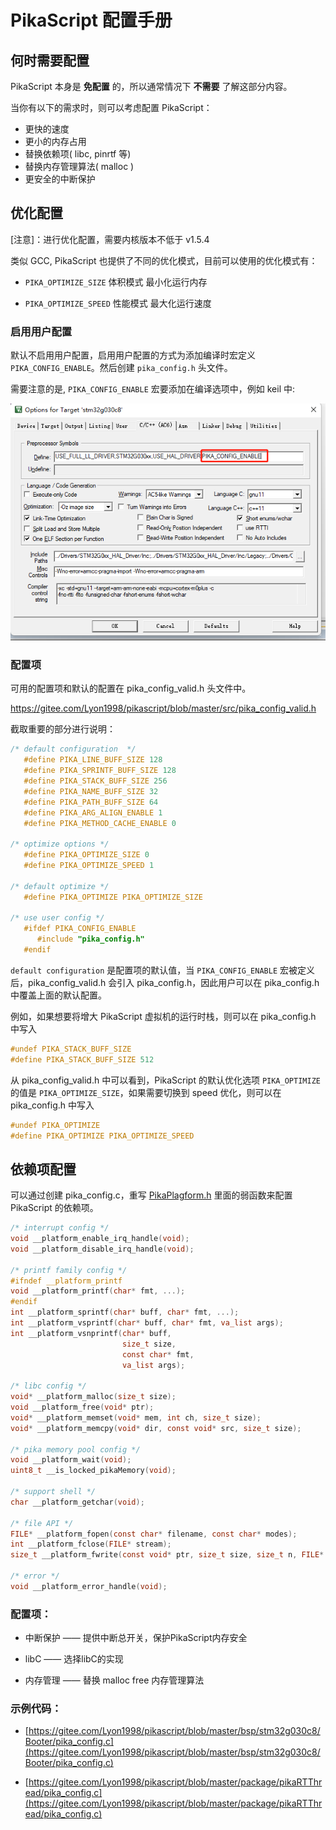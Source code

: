 # PikaScript 配置手册

## 何时需要配置

PikaScript 本身是 **免配置** 的，所以通常情况下 **不需要** 了解这部分内容。

当你有以下的需求时，则可以考虑配置 PikaScript：

- 更快的速度
- 更小的内存占用
- 替换依赖项( libc, pinrtf 等)
- 替换内存管理算法( malloc )
- 更安全的中断保护
  
## 优化配置

[注意]：进行优化配置，需要内核版本不低于 v1.5.4

类似 GCC, PikaScript 也提供了不同的优化模式，目前可以使用的优化模式有：

- ```PIKA_OPTIMIZE_SIZE``` 体积模式 最小化运行内存

- ```PIKA_OPTIMIZE_SPEED``` 性能模式 最大化运行速度
  
### 启用用户配置

默认不启用用户配置，启用用户配置的方式为添加编译时宏定义 ``` PIKA_CONFIG_ENABLE ```。然后创建 ``` pika_config.h ``` 头文件。

需要注意的是, ``` PIKA_CONFIG_ENABLE ``` 宏要添加在编译选项中，例如 keil 中:

![b2e5ed221ab2d5169a44f2425e4f647](assets/160849244-40fe7fa8-0e93-4791-8f14-bc044bbd0d59.png)

### 配置项

可用的配置项和默认的配置在 pika_config_valid.h 头文件中。

https://gitee.com/Lyon1998/pikascript/blob/master/src/pika_config_valid.h

截取重要的部分进行说明：

``` c
/* default configuration  */
   #define PIKA_LINE_BUFF_SIZE 128
   #define PIKA_SPRINTF_BUFF_SIZE 128
   #define PIKA_STACK_BUFF_SIZE 256
   #define PIKA_NAME_BUFF_SIZE 32
   #define PIKA_PATH_BUFF_SIZE 64
   #define PIKA_ARG_ALIGN_ENABLE 1
   #define PIKA_METHOD_CACHE_ENABLE 0
          
/* optimize options */
   #define PIKA_OPTIMIZE_SIZE 0
   #define PIKA_OPTIMIZE_SPEED 1
      
/* default optimize */
   #define PIKA_OPTIMIZE PIKA_OPTIMIZE_SIZE
      
/* use user config */
   #ifdef PIKA_CONFIG_ENABLE
      #include "pika_config.h"
   #endif
```

```default configuration``` 是配置项的默认值，当 ```PIKA_CONFIG_ENABLE``` 宏被定义后，pika_config_valid.h 会引入 pika_config.h，因此用户可以在 pika_config.h中覆盖上面的默认配置。

例如，如果想要将增大 PikaScript 虚拟机的运行时栈，则可以在 pika_config.h 中写入

``` c
#undef PIKA_STACK_BUFF_SIZE
#define PIKA_STACK_BUFF_SIZE 512
```

从 pika_config_valid.h 中可以看到，PikaScript 的默认优化选项 ``` PIKA_OPTIMIZE ``` 的值是 ``` PIKA_OPTIMIZE_SIZE ```，如果需要切换到 speed 优化，则可以在 pika_config.h 中写入

``` c
#undef PIKA_OPTIMIZE
#define PIKA_OPTIMIZE PIKA_OPTIMIZE_SPEED
```

## 依赖项配置

可以通过创建 pika_config.c，重写 [PikaPlagform.h](https://gitee.com/Lyon1998/pikascript/blob/master/src/PikaPlatform.h) 里面的弱函数来配置 PikaScript 的依赖项。
``` c
/* interrupt config */
void __platform_enable_irq_handle(void);
void __platform_disable_irq_handle(void);

/* printf family config */
#ifndef __platform_printf
void __platform_printf(char* fmt, ...);
#endif
int __platform_sprintf(char* buff, char* fmt, ...);
int __platform_vsprintf(char* buff, char* fmt, va_list args);
int __platform_vsnprintf(char* buff,
                         size_t size,
                         const char* fmt,
                         va_list args);

/* libc config */
void* __platform_malloc(size_t size);
void __platform_free(void* ptr);
void* __platform_memset(void* mem, int ch, size_t size);
void* __platform_memcpy(void* dir, const void* src, size_t size);

/* pika memory pool config */
void __platform_wait(void);
uint8_t __is_locked_pikaMemory(void);

/* support shell */
char __platform_getchar(void);

/* file API */
FILE* __platform_fopen(const char* filename, const char* modes);
int __platform_fclose(FILE* stream);
size_t __platform_fwrite(const void* ptr, size_t size, size_t n, FILE* stream);

/* error */
void __platform_error_handle(void);
```
### 配置项：

- 中断保护 —— 提供中断总开关，保护PikaScript内存安全
  
- libC —— 选择libC的实现
  
- 内存管理 —— 替换 malloc free 内存管理算法
  
### 示例代码：
- [https://gitee.com/Lyon1998/pikascript/blob/master/bsp/stm32g030c8/Booter/pika_config.c](https://gitee.com/Lyon1998/pikascript/blob/master/bsp/stm32g030c8/Booter/pika_config.c)
  
- [https://gitee.com/Lyon1998/pikascript/blob/master/package/pikaRTThread/pika_config.c](https://gitee.com/Lyon1998/pikascript/blob/master/package/pikaRTThread/pika_config.c)
